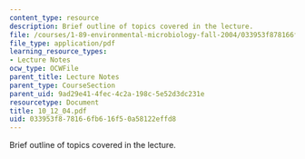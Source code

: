 ```yaml
---
content_type: resource
description: Brief outline of topics covered in the lecture.
file: /courses/1-89-environmental-microbiology-fall-2004/033953f878166fb616f50a58122effd8_10_12_04.pdf
file_type: application/pdf
learning_resource_types:
- Lecture Notes
ocw_type: OCWFile
parent_title: Lecture Notes
parent_type: CourseSection
parent_uid: 9ad29e41-4fec-4c2a-198c-5e52d3dc231e
resourcetype: Document
title: 10_12_04.pdf
uid: 033953f8-7816-6fb6-16f5-0a58122effd8
---
```

Brief outline of topics covered in the lecture.

